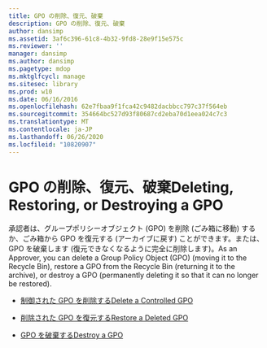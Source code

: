 ```yaml
---
title: GPO の削除、復元、破棄
description: GPO の削除、復元、破棄
author: dansimp
ms.assetid: 3af6c396-61c8-4b32-9fd8-28e9f15e575c
ms.reviewer: ''
manager: dansimp
ms.author: dansimp
ms.pagetype: mdop
ms.mktglfcycl: manage
ms.sitesec: library
ms.prod: w10
ms.date: 06/16/2016
ms.openlocfilehash: 62e7fbaa9f1fca42c9482dacbbcc797c37f564eb
ms.sourcegitcommit: 354664bc527d93f80687cd2eba70d1eea024c7c3
ms.translationtype: MT
ms.contentlocale: ja-JP
ms.lasthandoff: 06/26/2020
ms.locfileid: "10820907"
---
```

# <span data-ttu-id="5ccd9-103">GPO の削除、復元、破棄</span><span class="sxs-lookup"><span data-stu-id="5ccd9-103">Deleting, Restoring, or Destroying a GPO</span></span>


<span data-ttu-id="5ccd9-104">承認者は、グループポリシーオブジェクト (GPO) を削除 (ごみ箱に移動) するか、ごみ箱から GPO を復元する (アーカイブに戻す) ことができます。または、GPO を破棄します (復元できなくなるように完全に削除します)。</span><span class="sxs-lookup"><span data-stu-id="5ccd9-104">As an Approver, you can delete a Group Policy Object (GPO) (moving it to the Recycle Bin), restore a GPO from the Recycle Bin (returning it to the archive), or destroy a GPO (permanently deleting it so that it can no longer be restored).</span></span>

-   [<span data-ttu-id="5ccd9-105">制御された GPO を削除する</span><span class="sxs-lookup"><span data-stu-id="5ccd9-105">Delete a Controlled GPO</span></span>](delete-a-controlled-gpo-agpm40.md)

-   [<span data-ttu-id="5ccd9-106">削除された GPO を復元する</span><span class="sxs-lookup"><span data-stu-id="5ccd9-106">Restore a Deleted GPO</span></span>](restore-a-deleted-gpo-agpm40.md)

-   [<span data-ttu-id="5ccd9-107">GPO を破棄する</span><span class="sxs-lookup"><span data-stu-id="5ccd9-107">Destroy a GPO</span></span>](destroy-a-gpo-agpm40.md)

 

 





